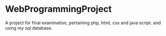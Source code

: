 # WebProgrammingProject
A project for final examination, pertaining php, html, css and java script. and using my sql database.


